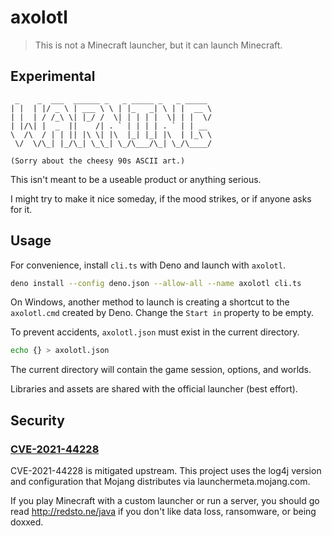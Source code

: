 # axolotl

> This is not a Minecraft launcher, but it can launch Minecraft.

## Experimental

```
 _    _  ___  ______ _   _ _____ _   _ _____
| |  | |/ _ \ | ___ \ \ | |_   _| \ | |  __ \
| |  | / /_\ \| |_/ /  \| | | | |  \| | |  \/
| |/\| |  _  ||    /| . ` | | | | . ` | | __
\  /\  / | | || |\ \| |\  |_| |_| |\  | |_\ \
 \/  \/\_| |_/\_| \_\_| \_/\___/\_| \_/\____/

(Sorry about the cheesy 90s ASCII art.)
```

This isn't meant to be a useable product or anything serious.

I might try to make it nice someday, if the mood strikes, or if anyone asks for it.

## Usage

For convenience, install `cli.ts` with Deno and launch with `axolotl`.

```sh
deno install --config deno.json --allow-all --name axolotl cli.ts
```

On Windows, another method to launch is creating a shortcut to the `axolotl.cmd` created by Deno. Change the `Start in` property to be empty.

To prevent accidents, `axolotl.json` must exist in the current directory.

```sh
echo {} > axolotl.json
```

The current directory will contain the game session, options, and worlds.

Libraries and assets are shared with the official launcher (best effort).

## Security

### [CVE-2021-44228](https://nvd.nist.gov/vuln/detail/CVE-2021-44228)

CVE-2021-44228 is mitigated upstream. This project uses the log4j version and configuration that Mojang distributes via launchermeta.mojang.com.

If you play Minecraft with a custom launcher or run a server, you should go read http://redsto.ne/java if you don't like data loss, ransomware, or being doxxed.

